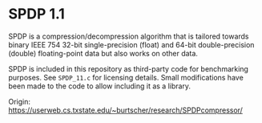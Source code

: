 # SPDP 1.1

SPDP is a compression/decompression algorithm that is tailored towards binary IEEE 754 32-bit single-precision
(float) and 64-bit double-precision (double) floating-point data but also works on other data.

SPDP is included in this repository as third-party code for benchmarking purposes. See `SPDP_11.c` for licensing
details. Small modifications have been made to the code to allow including it as a library.

Origin: https://userweb.cs.txstate.edu/~burtscher/research/SPDPcompressor/
